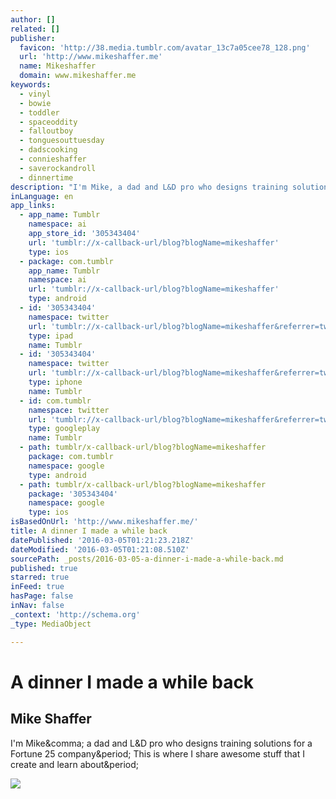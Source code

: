 ```yaml
---
author: []
related: []
publisher:
  favicon: 'http://38.media.tumblr.com/avatar_13c7a05cee78_128.png'
  url: 'http://www.mikeshaffer.me'
  name: Mikeshaffer
  domain: www.mikeshaffer.me
keywords:
  - vinyl
  - bowie
  - toddler
  - spaceoddity
  - falloutboy
  - tonguesouttuesday
  - dadscooking
  - connieshaffer
  - saverockandroll
  - dinnertime
description: "I'm Mike, a dad and L&D pro who designs training solutions for a Fortune 25 company. This is where I share awesome stuff that I create and learn about."
inLanguage: en
app_links:
  - app_name: Tumblr
    namespace: ai
    app_store_id: '305343404'
    url: 'tumblr://x-callback-url/blog?blogName=mikeshaffer'
    type: ios
  - package: com.tumblr
    app_name: Tumblr
    namespace: ai
    url: 'tumblr://x-callback-url/blog?blogName=mikeshaffer'
    type: android
  - id: '305343404'
    namespace: twitter
    url: 'tumblr://x-callback-url/blog?blogName=mikeshaffer&referrer=twitter-cards'
    type: ipad
    name: Tumblr
  - id: '305343404'
    namespace: twitter
    url: 'tumblr://x-callback-url/blog?blogName=mikeshaffer&referrer=twitter-cards'
    type: iphone
    name: Tumblr
  - id: com.tumblr
    namespace: twitter
    url: 'tumblr://x-callback-url/blog?blogName=mikeshaffer&referrer=twitter-cards'
    type: googleplay
    name: Tumblr
  - path: tumblr/x-callback-url/blog?blogName=mikeshaffer
    package: com.tumblr
    namespace: google
    type: android
  - path: tumblr/x-callback-url/blog?blogName=mikeshaffer
    package: '305343404'
    namespace: google
    type: ios
isBasedOnUrl: 'http://www.mikeshaffer.me/'
title: A dinner I made a while back
datePublished: '2016-03-05T01:21:23.218Z'
dateModified: '2016-03-05T01:21:08.510Z'
sourcePath: _posts/2016-03-05-a-dinner-i-made-a-while-back.md
published: true
starred: true
inFeed: true
hasPage: false
inNav: false
_context: 'http://schema.org'
_type: MediaObject

---
```

# A dinner I made a while back

<article style=""><h1>Mike Shaffer</h1><p>I'm Mike&amp;comma; a dad and L&amp;D pro who designs training solutions for a Fortune 25 company&amp;period; This is where I share awesome stuff that I create and learn about&amp;period;</p><img src="http://38.media.tumblr.com/avatar_13c7a05cee78_128.png" /></article>